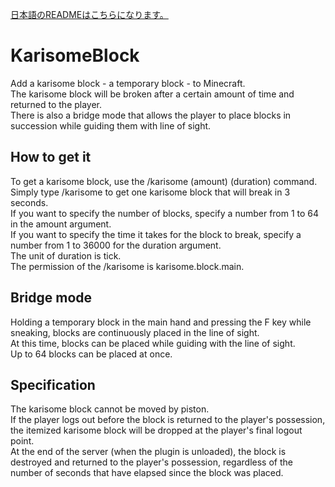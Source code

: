 [日本語のREADMEはこちらになります。](https://github.com/amata1219/KarisomeBlock/blob/master/README-ja.md)
# KarisomeBlock
Add a karisome block - a temporary block - to Minecraft.  
The karisome block will be broken after a certain amount of time and returned to the player.  
There is also a bridge mode that allows the player to place blocks in succession while guiding them with line of sight.

## How to get it
To get a karisome block, use the /karisome (amount) (duration) command.  
Simply type /karisome to get one karisome block that will break in 3 seconds.  
If you want to specify the number of blocks, specify a number from 1 to 64 in the amount argument.  
If you want to specify the time it takes for the block to break, specify a number from 1 to 36000 for the duration argument.  
The unit of duration is tick.  
The permission of the /karisome is karisome.block.main.

## Bridge mode  
Holding a temporary block in the main hand and pressing the F key while sneaking, blocks are continuously placed in the line of sight.  
At this time, blocks can be placed while guiding with the line of sight.  
Up to 64 blocks can be placed at once.  

## Specification
The karisome block cannot be moved by piston.  
If the player logs out before the block is returned to the player's possession, the itemized karisome block will be dropped at the player's final logout point.  
At the end of the server (when the plugin is unloaded), the block is destroyed and returned to the player's possession, regardless of the number of seconds that have elapsed since the block was placed.  